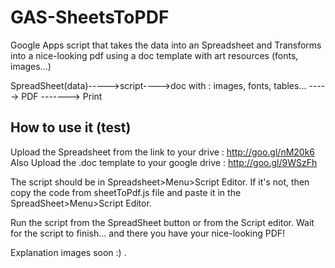 GAS-SheetsToPDF
===============

Google Apps script that takes the data into an Spreadsheet and Transforms into a nice-looking pdf 
using a doc template with art resources (fonts, images...)


SpreadSheet(data)----->script---->doc with : images, fonts, tables... -----> PDF -------> Print

How to use it (test)
--------------------

Upload the Spreadsheet from the link to your drive : http://goo.gl/nM20k6
Also Upload the .doc template to your google drive : http://goo.gl/9WSzFh

The script should be in Spreadsheet>Menu>Script Editor. If it's not, then copy the code from sheetToPdf.js file and paste it in the SpreadSheet>Menu>Script Editor.

Run the script from the SpreadSheet button or from the Script editor. Wait for the script to finish... and there you have your nice-looking PDF!


Explanation images soon :) .

